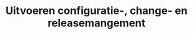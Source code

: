 ---
title: 6. Uitvoeren configuratie-, change- en releasemangement
taxonomie: None
tags:

draft: false 
---